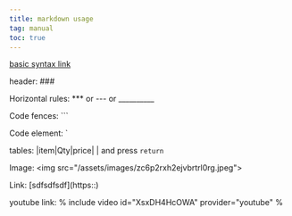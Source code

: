```yaml
---
title: markdown usage
tag: manual
toc: true
---
```


[basic syntax link](https://www.markdownguide.org/basic-syntax)

header: ###

Horizontal rules: ***  or  ---  or  __________

Code fences: ``` 

Code element: `

tables: |item|Qty|price| | and press `return`

Image: \<img src="/assets/images/zc6p2rxh2ejvbrtrl0rg.jpeg"\>

Link: \[sdfsdfsdf\]\(https::\)

youtube link: % include video id="XsxDH4HcOWA" provider="youtube" % 

